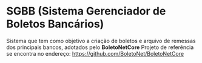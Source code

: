 # SGBB (Sistema Gerenciador de Boletos Bancários)

Sistema que tem como objetivo a criação de boletos e arquivo de remessas dos principais bancos, adotados pelo **BoletoNetCore**
Projeto de referência se encontra no endereço: https://github.com/BoletoNet/BoletoNetCore
